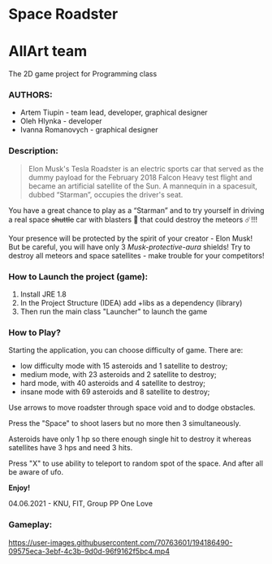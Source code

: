 # Space Roadster

# **AllArt team**

The 2D game project for Programming class

### **AUTHORS:**

- Artem Tiupin  - team lead, developer, graphical designer
- Oleh Hlynka - developer
- Ivanna Romanovych - graphical designer

### Description:

> Elon Musk's Tesla Roadster is an electric sports car that served as the dummy payload for the February 2018 Falcon Heavy test flight and became an artificial satellite of the Sun. A mannequin in a spacesuit, dubbed “Starman”, occupies the driver's seat.
> 

You have a great chance to play as a “Starman” and to try yourself in driving a real space ~~shuttle~~ car with blasters 🔫 that could destroy the meteors ☄️!!!

Your presence will be protected by the spirit of your creator - Elon Musk! But be careful, you will have only 3 *Musk-protective-aura* shields! Try to destroy all meteors and space satellites - make trouble for your competitors!

### How to Launch the project (game):

1. Install JRE 1.8
2. In the Project Structure (IDEA) add +libs as a dependency (library)
3. Then run the main class "Launcher" to launch the game

### How to Play?

Starting the application, you can choose difficulty of game. There are:

- low difficulty mode with 15 asteroids and 1 satellite to destroy;
- medium mode, with 23 asteroids and 2 satellite to destroy;
- hard mode, with 40 asteroids and 4 satellite to destroy;
- insane mode with 69 asteroids and 8 satellite to destroy;

Use arrows to move roadster through space void and to dodge obstacles. 

Press the "Space" to shoot lasers but no more then 3 simultaneously.

Asteroids have only 1 hp so there enough single hit to destroy it whereas satellites have 3 hps and need 3 hits.

Press "X" to use ability to teleport to random spot of the space. And after all be aware of ufo.

**Enjoy!**

04.06.2021 - KNU, FIT, Group PP One Love


### Gameplay:

https://user-images.githubusercontent.com/70763601/194186490-09575eca-3ebf-4c3b-9d0d-96f9162f5bc4.mp4


